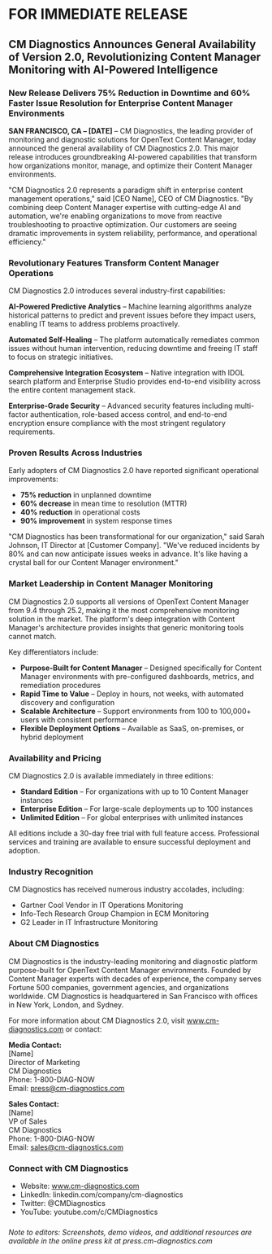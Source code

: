 # FOR IMMEDIATE RELEASE

## CM Diagnostics Announces General Availability of Version 2.0, Revolutionizing Content Manager Monitoring with AI-Powered Intelligence

### New Release Delivers 75% Reduction in Downtime and 60% Faster Issue Resolution for Enterprise Content Manager Environments

**SAN FRANCISCO, CA – [DATE]** – CM Diagnostics, the leading provider of monitoring and diagnostic solutions for OpenText Content Manager, today announced the general availability of CM Diagnostics 2.0. This major release introduces groundbreaking AI-powered capabilities that transform how organizations monitor, manage, and optimize their Content Manager environments.

"CM Diagnostics 2.0 represents a paradigm shift in enterprise content management operations," said [CEO Name], CEO of CM Diagnostics. "By combining deep Content Manager expertise with cutting-edge AI and automation, we're enabling organizations to move from reactive troubleshooting to proactive optimization. Our customers are seeing dramatic improvements in system reliability, performance, and operational efficiency."

### Revolutionary Features Transform Content Manager Operations

CM Diagnostics 2.0 introduces several industry-first capabilities:

**AI-Powered Predictive Analytics** – Machine learning algorithms analyze historical patterns to predict and prevent issues before they impact users, enabling IT teams to address problems proactively.

**Automated Self-Healing** – The platform automatically remediates common issues without human intervention, reducing downtime and freeing IT staff to focus on strategic initiatives.

**Comprehensive Integration Ecosystem** – Native integration with IDOL search platform and Enterprise Studio provides end-to-end visibility across the entire content management stack.

**Enterprise-Grade Security** – Advanced security features including multi-factor authentication, role-based access control, and end-to-end encryption ensure compliance with the most stringent regulatory requirements.

### Proven Results Across Industries

Early adopters of CM Diagnostics 2.0 have reported significant operational improvements:

- **75% reduction** in unplanned downtime
- **60% decrease** in mean time to resolution (MTTR)
- **40% reduction** in operational costs
- **90% improvement** in system response times

"CM Diagnostics has been transformational for our organization," said Sarah Johnson, IT Director at [Customer Company]. "We've reduced incidents by 80% and can now anticipate issues weeks in advance. It's like having a crystal ball for our Content Manager environment."

### Market Leadership in Content Manager Monitoring

CM Diagnostics 2.0 supports all versions of OpenText Content Manager from 9.4 through 25.2, making it the most comprehensive monitoring solution in the market. The platform's deep integration with Content Manager's architecture provides insights that generic monitoring tools cannot match.

Key differentiators include:

- **Purpose-Built for Content Manager** – Designed specifically for Content Manager environments with pre-configured dashboards, metrics, and remediation procedures
- **Rapid Time to Value** – Deploy in hours, not weeks, with automated discovery and configuration
- **Scalable Architecture** – Support environments from 100 to 100,000+ users with consistent performance
- **Flexible Deployment Options** – Available as SaaS, on-premises, or hybrid deployment

### Availability and Pricing

CM Diagnostics 2.0 is available immediately in three editions:

- **Standard Edition** – For organizations with up to 10 Content Manager instances
- **Enterprise Edition** – For large-scale deployments up to 100 instances
- **Unlimited Edition** – For global enterprises with unlimited instances

All editions include a 30-day free trial with full feature access. Professional services and training are available to ensure successful deployment and adoption.

### Industry Recognition

CM Diagnostics has received numerous industry accolades, including:

- Gartner Cool Vendor in IT Operations Monitoring
- Info-Tech Research Group Champion in ECM Monitoring
- G2 Leader in IT Infrastructure Monitoring

### About CM Diagnostics

CM Diagnostics is the industry-leading monitoring and diagnostic platform purpose-built for OpenText Content Manager environments. Founded by Content Manager experts with decades of experience, the company serves Fortune 500 companies, government agencies, and organizations worldwide. CM Diagnostics is headquartered in San Francisco with offices in New York, London, and Sydney.

For more information about CM Diagnostics 2.0, visit www.cm-diagnostics.com or contact:

**Media Contact:**  
[Name]  
Director of Marketing  
CM Diagnostics  
Phone: 1-800-DIAG-NOW  
Email: press@cm-diagnostics.com

**Sales Contact:**  
[Name]  
VP of Sales  
CM Diagnostics  
Phone: 1-800-DIAG-NOW  
Email: sales@cm-diagnostics.com

### Connect with CM Diagnostics

- Website: www.cm-diagnostics.com
- LinkedIn: linkedin.com/company/cm-diagnostics
- Twitter: @CMDiagnostics
- YouTube: youtube.com/c/CMDiagnostics

###

*Note to editors: Screenshots, demo videos, and additional resources are available in the online press kit at press.cm-diagnostics.com*